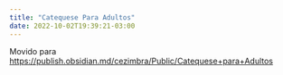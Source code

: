 ```yaml
---
title: "Catequese Para Adultos"
date: 2022-10-02T19:39:21-03:00
---
```



Movido para https://publish.obsidian.md/cezimbra/Public/Catequese+para+Adultos
